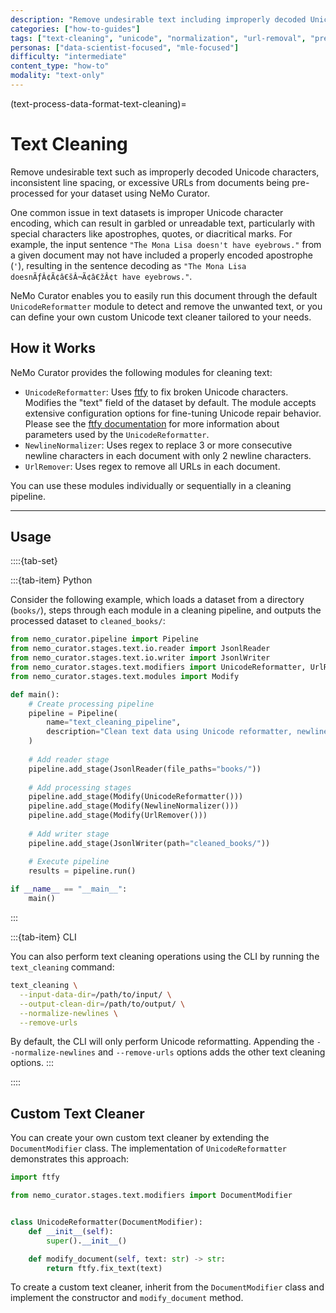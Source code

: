 ```yaml
---
description: "Remove undesirable text including improperly decoded Unicode characters, inconsistent spacing, and excessive URLs"
categories: ["how-to-guides"]
tags: ["text-cleaning", "unicode", "normalization", "url-removal", "preprocessing", "ftfy"]
personas: ["data-scientist-focused", "mle-focused"]
difficulty: "intermediate"
content_type: "how-to"
modality: "text-only"
---
```


(text-process-data-format-text-cleaning)=
# Text Cleaning

Remove undesirable text such as improperly decoded Unicode characters, inconsistent line spacing, or excessive URLs from documents being pre-processed for your dataset using NeMo Curator.

One common issue in text datasets is improper Unicode character encoding, which can result in garbled or unreadable text, particularly with special characters like apostrophes, quotes, or diacritical marks. For example, the input sentence `"The Mona Lisa doesn't have eyebrows."` from a given document may not have included a properly encoded apostrophe (`'`), resulting in the sentence decoding as `"The Mona Lisa doesnÃƒÂ¢Ã¢â€šÂ¬Ã¢â€žÂ¢t have eyebrows."`. 

NeMo Curator enables you to easily run this document through the default `UnicodeReformatter` module to detect and remove the unwanted text, or you can define your own custom Unicode text cleaner tailored to your needs.

## How it Works

NeMo Curator provides the following modules for cleaning text:

- `UnicodeReformatter`: Uses [ftfy](https://ftfy.readthedocs.io/en/latest/) to fix broken Unicode characters. Modifies the "text" field of the dataset by default. The module accepts extensive configuration options for fine-tuning Unicode repair behavior. Please see the [ftfy documentation](https://ftfy.readthedocs.io/en/latest/config.html) for more information about parameters used by the `UnicodeReformatter`.
- `NewlineNormalizer`: Uses regex to replace 3 or more consecutive newline characters in each document with only 2 newline characters.
- `UrlRemover`: Uses regex to remove all URLs in each document.

You can use these modules individually or sequentially in a cleaning pipeline.

---

## Usage

::::{tab-set}

:::{tab-item} Python

Consider the following example, which loads a dataset from a directory (`books/`), steps through each module in a cleaning pipeline, and outputs the processed dataset to `cleaned_books/`:

```python
from nemo_curator.pipeline import Pipeline
from nemo_curator.stages.text.io.reader import JsonlReader
from nemo_curator.stages.text.io.writer import JsonlWriter
from nemo_curator.stages.text.modifiers import UnicodeReformatter, UrlRemover, NewlineNormalizer
from nemo_curator.stages.text.modules import Modify

def main():
    # Create processing pipeline
    pipeline = Pipeline(
        name="text_cleaning_pipeline",
        description="Clean text data using Unicode reformatter, newline normalizer, and URL remover"
    )
    
    # Add reader stage
    pipeline.add_stage(JsonlReader(file_paths="books/"))
    
    # Add processing stages
    pipeline.add_stage(Modify(UnicodeReformatter()))
    pipeline.add_stage(Modify(NewlineNormalizer()))
    pipeline.add_stage(Modify(UrlRemover()))
    
    # Add writer stage
    pipeline.add_stage(JsonlWriter(path="cleaned_books/"))

    # Execute pipeline
    results = pipeline.run()
    
if __name__ == "__main__":
    main()
```
:::

:::{tab-item} CLI

You can also perform text cleaning operations using the CLI by running the `text_cleaning` command:

```bash
text_cleaning \
  --input-data-dir=/path/to/input/ \
  --output-clean-dir=/path/to/output/ \
  --normalize-newlines \
  --remove-urls
```

By default, the CLI will only perform Unicode reformatting. Appending the `--normalize-newlines` and `--remove-urls` options adds the other text cleaning options.
:::

::::

## Custom Text Cleaner

You can create your own custom text cleaner by extending the `DocumentModifier` class. The implementation of `UnicodeReformatter` demonstrates this approach:

```python
import ftfy

from nemo_curator.stages.text.modifiers import DocumentModifier


class UnicodeReformatter(DocumentModifier):
    def __init__(self):
        super().__init__()

    def modify_document(self, text: str) -> str:
        return ftfy.fix_text(text)
```

To create a custom text cleaner, inherit from the `DocumentModifier` class and implement the constructor and `modify_document` method.
